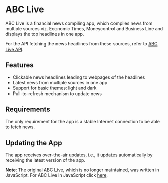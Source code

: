 # ABC Live

ABC Live is a financial news compiling app, which compiles news from multiple sources viz. Economic Times, Moneycontrol and Business Line and displays the top headlines in one app.

For the API fetching the news headlines from these sources, refer to [ABC Live API](https://github.com/Areen-Rath/ABC-Live-API).

## Features

* Clickable news headlines leading to webpages of the headlines
* Latest news from multiple sources in one app
* Support for basic themes: light and dark
* Pull-to-refresh mechanism to update news

## Requirements

The only requirement for the app is a stable Internet connection to be able to fetch news.

## Updating the App

The app receives over-the-air updates, i.e., it updates automatically by receiving the latest version of the app.

**Note**: The original ABC Live, which is no longer maintained, was written in JavaScript. For ABC Live in JavaScript click [here](https://github.com/Areen-Rath/ABC-Live-Old).